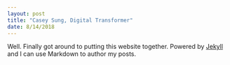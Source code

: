 ```yaml
---
layout: post
title: "Casey Sung, Digital Transformer"
date: 8/14/2018
---
```


Well.  Finally got around to putting this website together.  Powered by [Jekyll](http://jekyllrb.com) and I can use Markdown to author my posts.
